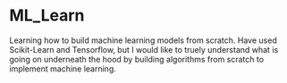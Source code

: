 # ML_Learn
Learning how to build machine learning models from scratch. Have used Scikit-Learn and Tensorflow, but I would like to truely understand what is going on underneath the hood by building algorithms from scratch to implement machine learning.
